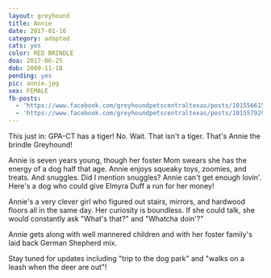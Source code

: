```yaml
---
layout: greyhound
title: Annie
date: 2017-01-16
category: adopted
cats: yes
color: RED BRINDLE
doa: 2017-06-25
dob: 2009-11-18
pending: yes
pic: annie.jpg
sex: FEMALE
fb-posts:
  - 'https://www.facebook.com/greyhoundpetscentraltexas/posts/10155661536013572:0'
  - 'https://www.facebook.com/greyhoundpetscentraltexas/posts/10155792948883572'
---
```


This just in: GPA-CT has a tiger! No. Wait. That isn't a tiger. That's Annie the brindle Greyhound!

Annie is seven years young, though her foster Mom swears she has the energy of a dog half that age. Annie enjoys squeaky toys, zoomies, and treats. And snuggles. Did I mention snuggles? Annie can't get enough lovin'. Here's a dog who could give Elmyra Duff a run for her money!

Annie's a very clever girl who figured out stairs, mirrors, and hardwood floors all in the same day. Her curiosity is boundless. If she could talk, she would constantly ask "What's that?" and "Whatcha doin'?"

Annie gets along with well mannered children and with her foster family's laid back German
Shepherd mix.

Stay tuned for updates including "trip to the dog park" and "walks on a leash when the deer are out"!
